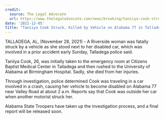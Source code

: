 ```yaml
---
credit:
  source: The Legal Advocate
  url: https://www.thelegaladvocate.com/news/breaking/taniiya-cook-struck-killed-alabama-77-talladega-accident
date: '2021-12-05'
title: "Taniiya Cook Struck, Killed by Vehicle on Alabama 77 in Talladega"
---
```

TALLADEGA, AL, (November 28, 2021) - A Riverside woman was fatally struck by a vehicle as she stood next to her disabled car, which was involved in a prior accident early Sunday, Talladega police said.

Taniiya Cook, 26, was initially taken to the emergency room at Citizens Baptist Medical Center in Talladega and then rushed to the University of Alabama at Birmingham Hospital. Sadly, she died from her injuries.

Through investigation, police determined Cook was traveling in a car involved in a crash, causing her vehicle to become disabled on Alabama 77 near Valley Road at about 2 a.m. Reports say that Cook was outside her car when another motorist struck her.

Alabama State Troopers have taken up the investigation process, and a final report will be released soon.
